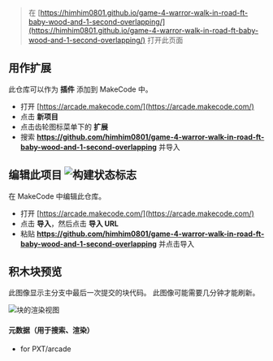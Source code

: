  


> 在 [https://himhim0801.github.io/game-4-warror-walk-in-road-ft-baby-wood-and-1-second-overlapping/](https://himhim0801.github.io/game-4-warror-walk-in-road-ft-baby-wood-and-1-second-overlapping/) 打开此页面

## 用作扩展

此仓库可以作为 **插件** 添加到 MakeCode 中。

* 打开 [https://arcade.makecode.com/](https://arcade.makecode.com/)
* 点击 **新项目**
* 点击齿轮图标菜单下的 **扩展**
* 搜索 **https://github.com/himhim0801/game-4-warror-walk-in-road-ft-baby-wood-and-1-second-overlapping** 并导入

## 编辑此项目 ![构建状态标志](https://github.com/himhim0801/game-4-warror-walk-in-road-ft-baby-wood-and-1-second-overlapping/workflows/MakeCode/badge.svg)

在 MakeCode 中编辑此仓库。

* 打开 [https://arcade.makecode.com/](https://arcade.makecode.com/)
* 点击 **导入**，然后点击 **导入 URL**
* 粘贴 **https://github.com/himhim0801/game-4-warror-walk-in-road-ft-baby-wood-and-1-second-overlapping** 并点击导入

## 积木块预览

此图像显示主分支中最后一次提交的块代码。
此图像可能需要几分钟才能刷新。

![块的渲染视图](https://github.com/himhim0801/game-4-warror-walk-in-road-ft-baby-wood-and-1-second-overlapping/raw/master/.github/makecode/blocks.png)

#### 元数据（用于搜索、渲染）

* for PXT/arcade
<script src="https://makecode.com/gh-pages-embed.js"></script><script>makeCodeRender("{{ site.makecode.home_url }}", "{{ site.github.owner_name }}/{{ site.github.repository_name }}");</script>

